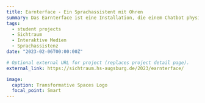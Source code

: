 ```yaml
---
title: Earnterface - Ein Sprachassistent mit Ohren
summary: Das Earnterface ist eine Installation, die einem Chatbot physische Präsenz verleiht und User*innen zum Stellen moralischer Fragen zu den Themen Datensicherheit und ethischem Verhalten von künstlichen Intelligenzen anregen soll
tags:
  - student projects
  - Sichtraum
  - Interaktive Medien
  - Sprachassistenz
date: "2023-02-06T00:00:00Z"

# Optional external URL for project (replaces project detail page).
external_link: https://sichtraum.hs-augsburg.de/2023/earnterface/

image:
  caption: Transformative Spaces Logo
  focal_point: Smart
---
```

